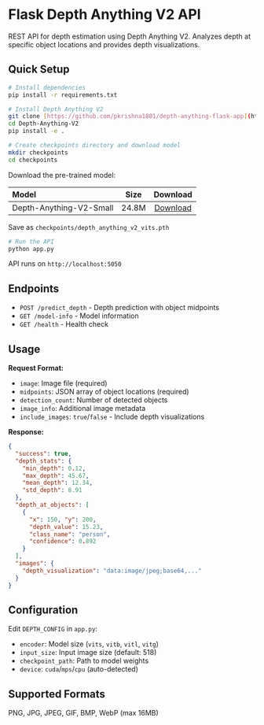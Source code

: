 
# Flask Depth Anything V2 API

REST API for depth estimation using Depth Anything V2. Analyzes depth at specific object locations and provides depth visualizations.

## Quick Setup

```bash
# Install dependencies
pip install -r requirements.txt

# Install Depth Anything V2
git clone [https://github.com/pkrishna1801/depth-anything-flask-app](https://github.com/pkrishna1801/depth-anything-flask-app.git)
cd Depth-Anything-V2
pip install -e .

# Create checkpoints directory and download model
mkdir checkpoints
cd checkpoints
```

Download the pre-trained model:

| Model | Size | Download |
|:-|:-:|:-:|
| Depth-Anything-V2-Small | 24.8M | [Download](https://huggingface.co/depth-anything/Depth-Anything-V2-Small/resolve/main/depth_anything_v2_vits.pth?download=true) |

Save as `checkpoints/depth_anything_v2_vits.pth`

```bash
# Run the API
python app.py
```

API runs on `http://localhost:5050`

## Endpoints

- `POST /predict_depth` - Depth prediction with object midpoints
- `GET /model-info` - Model information  
- `GET /health` - Health check

## Usage

**Request Format:**
- `image`: Image file (required)
- `midpoints`: JSON array of object locations (required)
- `detection_count`: Number of detected objects
- `image_info`: Additional image metadata
- `include_images`: `true`/`false` - Include depth visualizations

**Response:**
```json
{
  "success": true,
  "depth_stats": {
    "min_depth": 0.12,
    "max_depth": 45.67,
    "mean_depth": 12.34,
    "std_depth": 8.91
  },
  "depth_at_objects": [
    {
      "x": 150, "y": 200,
      "depth_value": 15.23,
      "class_name": "person",
      "confidence": 0.892
    }
  ],
  "images": {
    "depth_visualization": "data:image/jpeg;base64,..."
  }
}
```

## Configuration

Edit `DEPTH_CONFIG` in `app.py`:
- `encoder`: Model size (`vits`, `vitb`, `vitl`, `vitg`)
- `input_size`: Input image size (default: 518)
- `checkpoint_path`: Path to model weights
- `device`: `cuda`/`mps`/`cpu` (auto-detected)

## Supported Formats

PNG, JPG, JPEG, GIF, BMP, WebP (max 16MB)

